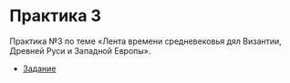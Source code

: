 # Практика 3

Практика №3 по теме «Лента времени средневековья дял Византии, Древней Руси и Западной Европы».

- [Задание](https://github.com/maxbarsukov/itmo/blob/master/%D0%B8%D1%81%D1%82%D0%BE%D1%80%D0%B8%D1%8F/%D0%BF%D1%80%D0%B0%D0%BA%D1%82%D0%B8%D0%BA%D0%B0/%D0%9F%D1%80%D0%B0%D0%BA%D1%82%D0%B8%D0%BA%D0%B0%203/%D0%98%D0%97%D0%A0%D0%9A-1.2-22-%D0%9E%20%D0%9F%D1%80%D0%B0%D0%BA%D1%82%D0%B8%D0%BA%D0%B0%20%E2%84%963%2C%20%D0%91%D0%B0%D1%80%D1%81%D1%83%D0%BA%D0%BE%D0%B2%20%D0%9C.png)
